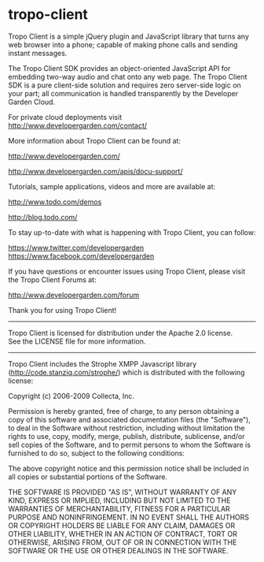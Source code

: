 tropo-client
============

Tropo Client is a simple jQuery plugin and JavaScript library that turns any web browser into a phone; capable of making phone calls and sending instant messages. 

The Tropo Client SDK provides an object-oriented JavaScript API for embedding two-way audio and chat onto any web page. The Tropo Client SDK is a pure client-side solution and requires zero server-side logic on your part; all communication is handled transparently by the Developer Garden Cloud. 

For private cloud deployments visit http://www.developergarden.com/contact/

More information about Tropo Client can be found at:

  http://www.developergarden.com/ 

  http://www.developergarden.com/apis/docu-support/

Tutorials, sample applications, videos and more are available at:

  http://www.todo.com/demos

  http://blog.todo.com/

To stay up-to-date with what is happening with Tropo Client, you can follow:

  https://www.twitter.com/developergarden
  https://www.facebook.com/developergarden

If you have questions or encounter issues using Tropo Client, please visit the 
Tropo Client Forums at:

  http://www.developergarden.com/forum

Thank you for using Tropo Client!

--------------------------------------------------

Tropo Client is licensed for distribution under the Apache 2.0 license.  
See the LICENSE file for more information.

--------------------------------------------------

Tropo Client includes the Strophe XMPP Javascript library (http://code.stanziq.com/strophe/) which is distributed with the following license:

Copyright (c) 2006-2009 Collecta, Inc.

Permission is hereby granted, free of charge, to any person obtaining a copy of this software and associated documentation files (the "Software"), to deal in the Software without restriction, including without limitation the rights to use, copy, modify, merge, publish, distribute, sublicense, and/or sell copies of the Software, and to permit persons to whom the Software is furnished to do so, subject to the following conditions: 

The above copyright notice and this permission notice shall be included in all copies or substantial portions of the Software.

THE SOFTWARE IS PROVIDED "AS IS", WITHOUT WARRANTY OF ANY KIND, EXPRESS OR IMPLIED, INCLUDING BUT NOT LIMITED TO THE WARRANTIES OF MERCHANTABILITY, FITNESS FOR A PARTICULAR PURPOSE AND NONINFRINGEMENT. IN NO EVENT SHALL THE AUTHORS OR COPYRIGHT HOLDERS BE LIABLE FOR ANY CLAIM, DAMAGES OR OTHER LIABILITY, WHETHER IN AN ACTION OF CONTRACT, TORT OR OTHERWISE, ARISING FROM, OUT OF OR IN CONNECTION WITH THE SOFTWARE OR THE USE OR OTHER DEALINGS IN THE SOFTWARE.